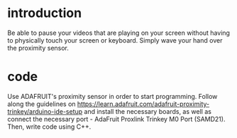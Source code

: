 # introduction
Be able to pause your videos that are playing on your screen without having to physically touch your screen or keyboard. Simply wave your hand over the proximity sensor. 

# code
Use ADAFRUIT's proximity sensor in order to start programming. Follow along the guidelines on https://learn.adafruit.com/adafruit-proximity-trinkey/arduino-ide-setup and install the necessary boards, as well as connect the necessary port - AdaFruit Proxlink Trinkey M0 Port (SAMD21). Then, write code using C++. 
